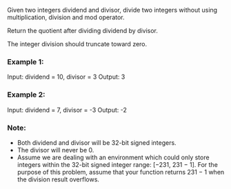 
Given two integers dividend and divisor, divide two integers without using multiplication, division and mod operator.

Return the quotient after dividing dividend by divisor.

The integer division should truncate toward zero.

### Example 1:

Input: dividend = 10, divisor = 3
Output: 3

### Example 2:

Input: dividend = 7, divisor = -3
Output: -2

### Note:

- Both dividend and divisor will be 32-bit signed integers.
- The divisor will never be 0.
- Assume we are dealing with an environment which could only store integers within the 32-bit signed integer range: [−231,  231 − 1]. For the purpose of this problem, assume that your function returns 231 − 1 when the division result overflows.